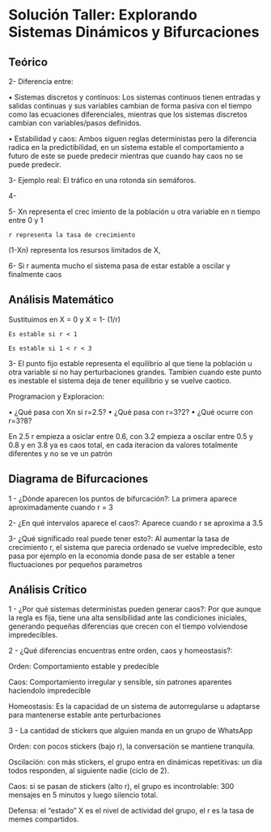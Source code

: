 # Solución Taller: Explorando Sistemas Dinámicos y Bifurcaciones


## Teórico

2- Diferencia entre:

• Sistemas discretos y continuos: Los sistemas continuos tienen entradas y salidas continuas y sus variables cambian de forma pasiva con el tiempo como las ecuaciones diferenciales, mientras que los sistemas discretos cambian con variables/pasos definidos.

• Estabilidad y caos: Ambos siguen reglas deterministas pero la diferencia radica en la predictibilidad, en un sistema estable el comportamiento a futuro de este se puede predecir mientras que cuando hay caos no se puede predecir.

3- Ejemplo real: El tráfico en una rotonda sin semáforos.

4-

5- 	Xn representa el crec imiento de la población u otra variable en n tiempo entre 0 	y 1

	r representa la tasa de crecimiento

(1-Xn) representa los resursos limitados de X,

6- Si r aumenta mucho el sistema pasa de estar estable a oscilar y finalmente caos

## Análisis Matemático

Sustituimos en X = 0 y X = 1- (1/r)

	Es estable si r < 1
	
 	Es estable si 1 < r < 3

3- El punto fijo estable representa el equilibrio al que tiene la población u otra variable si no hay perturbaciones grandes. Tambien cuando este punto es inestable el sistema deja de tener equilibrio y se vuelve caotico.

Programacion y Exploracion:

• ¿Qué pasa con Xn si r=2.5? • ¿Qué pasa con r=3?2? • ¿Qué ocurre con r=3?8?

En 2.5 r empieza a osiclar entre 0.6, con 3.2 empieza a oscilar entre 0.5 y 0.8 y en 3.8 ya es caos total, en cada iteracion da valores totalmente diferentes y no se ve un patrón

## Diagrama de Bifurcaciones

1 - ¿Dónde aparecen los puntos de bifurcación?: La primera aparece aproximadamente cuando r = 3

2- ¿En qué intervalos aparece el caos?: Aparece cuando r se aproxima a 3.5

3- ¿Qué significado real puede tener esto?: Al aumentar la tasa de crecimiento r, el sistema que parecia ordenado se vuelve impredecible, esto pasa por ejemplo en la economia donde pasa de ser estable a tener fluctuaciones por pequeños parametros

## Análisis Crítico

1 - ¿Por qué sistemas deterministas pueden generar caos?: Por que aunque la regla es fija, tiene una alta sensibilidad ante las condiciones iniciales, generando pequeñas diferencias que crecen con el tiempo volviendose impredecibles.

2 - ¿Qué diferencias encuentras entre orden, caos y homeostasis?:

Orden: Comportamiento estable y predecible

Caos: Comportamiento irregular y sensible, sin patrones aparentes haciendolo 	impredecible

Homeostasis: Es la capacidad de un sistema de autorregularse u adaptarse para 	mantenerse estable ante perturbaciones

3 - La cantidad de stickers que alguien manda en un grupo de WhatsApp

Orden: con pocos stickers (bajo r), la conversación se mantiene tranquila.

Oscilación: con más stickers, el grupo entra en dinámicas repetitivas: un día todos responden, al siguiente nadie (ciclo de 2).

Caos: si se pasan de stickers (alto r), el grupo es incontrolable: 300 mensajes en 5 minutos y luego silencio total.

Defensa: el “estado” X es el nivel de actividad del grupo, el r es la tasa de memes compartidos.